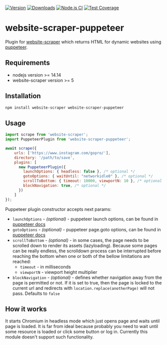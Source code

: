 [![Version](https://img.shields.io/npm/v/website-scraper-puppeteer.svg?style=flat)](https://www.npmjs.org/package/website-scraper-puppeteer)
[![Downloads](https://img.shields.io/npm/dm/website-scraper-puppeteer.svg?style=flat)](https://www.npmjs.org/package/website-scraper-puppeteer)
[![Node.js CI](https://github.com/website-scraper/website-scraper-puppeteer/actions/workflows/node.js.yml/badge.svg)](https://github.com/website-scraper/website-scraper-puppeteer)
[![Test Coverage](https://codeclimate.com/github/website-scraper/website-scraper-puppeteer/badges/coverage.svg)](https://codeclimate.com/github/website-scraper/website-scraper-puppeteer/coverage)

# website-scraper-puppeteer
Plugin for [website-scraper](https://github.com/website-scraper/node-website-scraper) which returns HTML for dynamic websites using [puppeteer](https://github.com/puppeteer/puppeteer).


## Requirements
* nodejs version >= 14.14
* website-scraper version >= 5

## Installation
```sh
npm install website-scraper website-scraper-puppeteer
```

## Usage
```javascript
import scrape from 'website-scraper';
import PuppeteerPlugin from 'website-scraper-puppeteer';

await scrape({
    urls: ['https://www.instagram.com/gopro/'],
    directory: '/path/to/save',
    plugins: [ 
      new PuppeteerPlugin({
        launchOptions: { headless: false }, /* optional */
        gotoOptions: { waitUntil: "networkidle0" }, /* optional */
        scrollToBottom: { timeout: 10000, viewportN: 10 }, /* optional */
        blockNavigation: true, /* optional */
      })
    ]
});
```
Puppeteer plugin constructor accepts next params:
* `launchOptions` - *(optional)* - puppeteer launch options, can be found in [puppeteer docs](https://github.com/puppeteer/puppeteer/blob/puppeteer-v20.2.0/docs/api/puppeteer.puppeteerlaunchoptions.md)
* `gotoOptions` - *(optional)* - puppeteer page.goto options, can be found in [puppeteer docs](https://github.com/puppeteer/puppeteer/blob/puppeteer-v20.2.0/docs/api/puppeteer.frame.goto.md#parameters)
* `scrollToBottom` - *(optional)* - in some cases, the page needs to be scrolled down to render its assets (lazyloading). Because some pages can be really endless, the scrolldown process can be interrupted before reaching the bottom when one or both of the bellow limitations are reached:
    * `timeout` - in milliseconds
    * `viewportN` - viewport height multiplier
* `blockNavigation` - *(optional)* - defines whether navigation away from the page is permitted or not. If it is set to true, then the page is locked to the current url and redirects with `location.replace(anotherPage)` will not pass. Defaults to `false`

## How it works
It starts Chromium in headless mode which just opens page and waits until page is loaded.
It is far from ideal because probably you need to wait until some resource is loaded or click some button or log in. Currently this module doesn't support such functionality.
